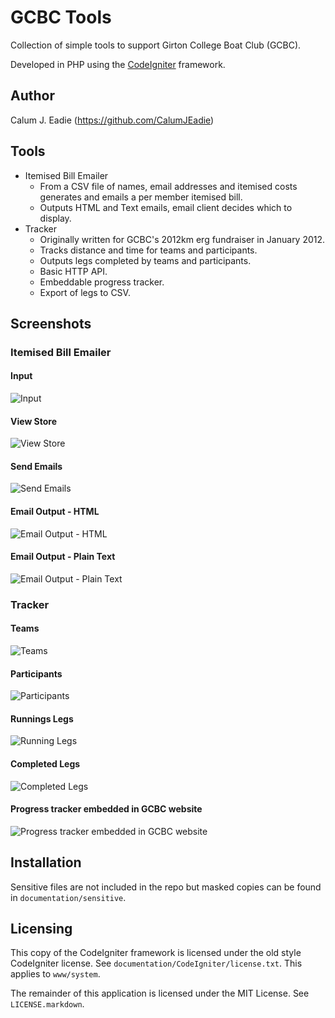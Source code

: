 GCBC Tools
==========

Collection of simple tools to support Girton College Boat Club (GCBC).

Developed in PHP using the [CodeIgniter](http://codeigniter.com/) framework.

Author
------

Calum J. Eadie (https://github.com/CalumJEadie)

Tools
-----

* Itemised Bill Emailer
    * From a CSV file of names, email addresses and itemised costs generates and emails a per member itemised bill.
    * Outputs HTML and Text emails, email client decides which to display.
* Tracker
    * Originally written for GCBC's 2012km erg fundraiser in January 2012.
    * Tracks distance and time for teams and participants.
    * Outputs legs completed by teams and participants.
    * Basic HTTP API.
    * Embeddable progress tracker.
    * Export of legs to CSV.
    
Screenshots
-----------

### Itemised Bill Emailer

#### Input
![Input][1]

#### View Store
![View Store][2]

#### Send Emails
![Send Emails][3]

#### Email Output - HTML
![Email Output - HTML][4]

#### Email Output - Plain Text
![Email Output - Plain Text][5]

[1]: https://github.com/CalumJEadie/gcbc-tools/raw/master/documentation/screenshots/itemised-bill-emailer/input.png
[2]: https://github.com/CalumJEadie/gcbc-tools/raw/master/documentation/screenshots/itemised-bill-emailer/store.png
[3]: https://github.com/CalumJEadie/gcbc-tools/raw/master/documentation/screenshots/itemised-bill-emailer/send.png
[4]: https://github.com/CalumJEadie/gcbc-tools/raw/master/documentation/screenshots/itemised-bill-emailer/email-html.png
[5]: https://github.com/CalumJEadie/gcbc-tools/raw/master/documentation/screenshots/itemised-bill-emailer/email-text.png

### Tracker

#### Teams
![Teams][6]

#### Participants
![Participants][7]

#### Runnings Legs
![Running Legs][8]

#### Completed Legs
![Completed Legs][9]

#### Progress tracker embedded in GCBC website
![Progress tracker embedded in GCBC website][10]

[6]: https://github.com/CalumJEadie/gcbc-tools/raw/master/documentation/screenshots/tracker/teams.png
[7]: https://github.com/CalumJEadie/gcbc-tools/raw/master/documentation/screenshots/tracker/participants.png
[8]: https://github.com/CalumJEadie/gcbc-tools/raw/master/documentation/screenshots/tracker/legs-1.png
[9]: https://github.com/CalumJEadie/gcbc-tools/raw/master/documentation/screenshots/tracker/legs-2.png
[10]: https://github.com/CalumJEadie/gcbc-tools/raw/master/documentation/screenshots/tracker/gcbc-website.png

Installation
------------

Sensitive files are not included in the repo but masked copies can be found in `documentation/sensitive`.

Licensing
---------

This copy of the CodeIgniter framework is licensed under the old style CodeIgniter license. See `documentation/CodeIgniter/license.txt`. This applies to `www/system`.

The remainder of this application is licensed under the MIT License. See `LICENSE.markdown`.
